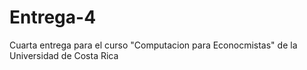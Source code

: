 # Entrega-4
Cuarta entrega para el curso  "Computacion para Econocmistas" de la Universidad de Costa Rica
